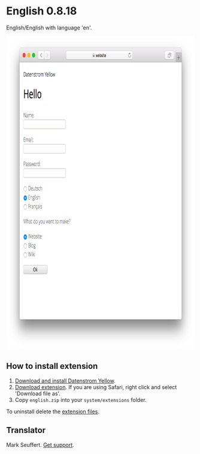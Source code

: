 English 0.8.18
==============
English/English with language 'en'.

<p align="center"><img src="english-screenshot.png?raw=true" width="795" height="836" alt="Screenshot"></p>

## How to install extension

1. [Download and install Datenstrom Yellow](https://github.com/datenstrom/yellow/).
2. [Download extension](https://github.com/datenstrom/yellow-extensions/raw/master/zip/english.zip). If you are using Safari, right click and select 'Download file as'.
3. Copy `english.zip` into your `system/extensions` folder.

To uninstall delete the [extension files](extension.ini).

## Translator

Mark Seuffert. [Get support](https://datenstrom.se/yellow/help/).

